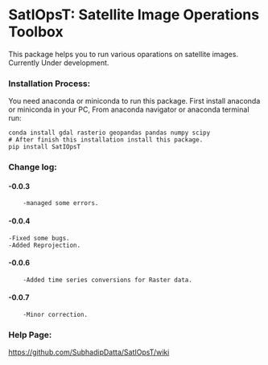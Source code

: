 # SatIOpsT: Satellite Image Operations Toolbox
This package helps you to run various oparations on satellite images. Currently Under development.

### Installation Process:
You need anaconda or miniconda to run this package. First install anaconda or miniconda in your PC, From anaconda navigator or anaconda terminal run:

    conda install gdal rasterio geopandas pandas numpy scipy
    # After finish this installation install this package.
    pip install SatIOpsT

### Change log:

#### -0.0.3
        -managed some errors.
#### -0.0.4
	-Fixed some bugs.
	-Added Reprojection.
#### -0.0.6
        -Added time series conversions for Raster data.
#### -0.0.7
		-Minor correction.
### Help Page:
https://github.com/SubhadipDatta/SatIOpsT/wiki

